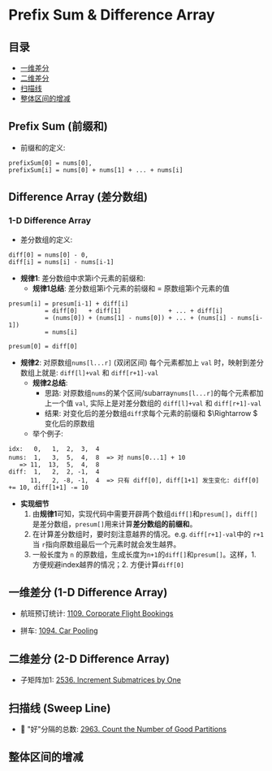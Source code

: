 # Prefix Sum & Difference Array

## 目录
* [一维差分](#一维差分-1-d-difference-array)
* [二维差分](#二维差分-2-d-difference-array)
* [扫描线](#扫描线-sweep-line)
* [整体区间的增减](#整体区间的增减)

## Prefix Sum (前缀和)
* 前缀和的定义:

```
prefixSum[0] = nums[0],
prefixSum[i] = nums[0] + nums[1] + ... + nums[i]
```

## Difference Array (差分数组)

### 1-D Difference Array

* 差分数组的定义:

```
diff[0] = nums[0] - 0,
diff[i] = nums[i] - nums[i-1]
```

* **规律1**: 差分数组中求第i个元素的前缀和:
    * **规律1总结**: 差分数组第i个元素的前缀和 = 原数组第i个元素的值
```
presum[i] = presum[i-1] + diff[i]
          = diff[0]   + diff[1]             + ... + diff[i]
          = (nums[0]) + (nums[1] - nums[0]) + ... + (nums[i] - nums[i-1])
          = nums[i]

presum[0] = diff[0]
```

* **规律2**: 对原数组`nums[l...r]` (双闭区间) 每个元素都加上 `val` 时，映射到差分数组上就是: `diff[l]+val` 和 `diff[r+1]-val`
    * **规律2总结**:
        * 思路: 对原数组`nums`的某个区间/subarray`nums[l...r]`的每个元素都加上一个值 `val`, 实际上是对差分数组的 `diff[l]+val` 和 `diff[r+1]-val`
        * 结果: 对变化后的差分数组`diff`求每个元素的前缀和 $\Rightarrow $ 变化后的原数组
    * 举个例子:
```
idx:   0,   1,  2,  3,  4
nums:  1,   3,  5,  4,  8  => 对 nums[0...1] + 10
   => 11,  13,  5,  4,  8
diff:  1,   2,  2, -1,  4
      11,   2, -8, -1,  4  => 只有 diff[0], diff[1+1] 发生变化: diff[0] += 10, diff[1+1] -= 10 
```

* **实现细节**
    1. 由**规律1**可知，实现代码中需要开辟两个数组`diff[]`和`presum[]`，`diff[]`是差分数组，`presum[]`用来计算**差分数组的前缀和**。
    2. 在计算差分数组时，要时刻注意越界的情况。e.g. `diff[r+1]-val`中的 `r+1`当 `r`指向原数组最后一个元素时就会发生越界。
    3. 一般长度为 `n` 的原数组，生成长度为`n+1`的`diff[]`和`presum[]`。这样，1. 方便规避index越界的情况；2. 方便计算`diff[0]`


## 一维差分 (1-D Difference Array)

* 航班预订统计: [1109. Corporate Flight Bookings](https://github.com/szhou12/leetcode-go/tree/main/leetcode/1109-Corporate-Flight-Bookings)

* 拼车: [1094. Car Pooling](https://github.com/szhou12/leetcode-go/tree/main/leetcode/1094-Car-Pooling)

## 二维差分 (2-D Difference Array)

* 子矩阵加1: [2536. Increment Submatrices by One](https://github.com/szhou12/leetcode-go/tree/main/leetcode/2536-Increment-Submatrices-by-One)

## 扫描线 (Sweep Line)

* :red_circle: "好"分隔的总数: [2963. Count the Number of Good Partitions](https://github.com/szhou12/leetcode-go/tree/main/leetcode/2963-Count-the-Number-of-Good-Partitions)

## 整体区间的增减
